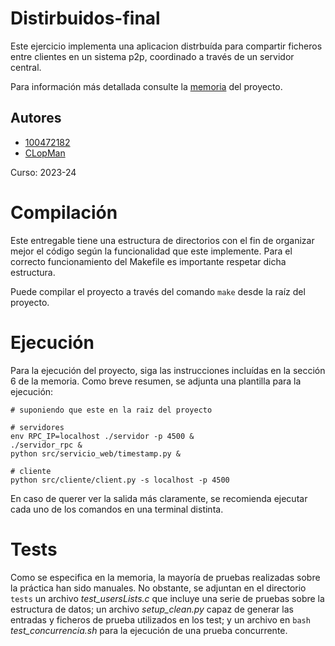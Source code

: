 # Distirbuidos-final
Este ejercicio implementa una aplicacion distrbuída para compartir ficheros entre clientes en un sistema p2p, coordinado a través de un servidor central.

Para información más detallada consulte la [memoria](https://github.com/CLopMan/University_Projects/blob/main/distribuidos_final/doc/memoria.pdf) del proyecto.

## Autores
- [100472182](https://github.com/Adri-Extremix)
- [CLopMan](https://github.com/CLopMan)

Curso: 2023-24

# Compilación

Este entregable tiene una estructura de directorios con el fin de organizar mejor el código según la funcionalidad que este implemente. Para el correcto funcionamiento del Makefile es importante respetar dicha estructura. 

Puede compilar el proyecto a través del comando `make` desde la raíz del proyecto. 

# Ejecución 
Para la ejecución del proyecto, siga las instrucciones incluídas en la sección 6 de la memoria. Como breve resumen, se adjunta una plantilla para la ejecución: 

```
# suponiendo que este en la raiz del proyecto
    
# servidores
env RPC_IP=localhost ./servidor -p 4500 &
./servidor_rpc & 
python src/servicio_web/timestamp.py &

# cliente
python src/cliente/client.py -s localhost -p 4500
```
En caso de querer ver la salida más claramente, se recomienda ejecutar cada uno de los comandos en una terminal distinta. 

# Tests
Como se especifica en la memoria, la mayoría de pruebas realizadas sobre la práctica han sido manuales. No obstante, se adjuntan en el directorio `tests` un archivo *test_usersLists.c* que incluye una serie de pruebas sobre la estructura de datos; un archivo *setup_clean.py* capaz de generar las entradas y ficheros de prueba utilizados en los test; y un archivo en `bash` *test_concurrencia.sh* para la ejecución de una prueba concurrente. 
